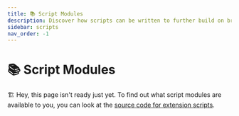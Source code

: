 ```yaml
---
title: 📚 Script Modules
description: Discover how scripts can be written to further build on bridge.'s extension capabilties.
sidebar: scripts
nav_order: -1
---
```


# 📚 Script Modules

:building_construction: Hey, this page isn't ready just yet. To find out what script modules are available to you, you can look at the [source code for extension scripts](https://github.com/bridge-core/editor/tree/main/src/components/Extensions/Scripts).